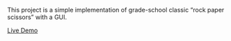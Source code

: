 This project is a simple implementation of grade-school classic “rock paper scissors” with a GUI.

[Live Demo](https://ben-casson.github.io/rock-paper-scissors-GUI/)

